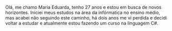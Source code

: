 Olá, me chamo Maria Eduarda, tenho 27 anos e estou em busca de novos horizontes. Iniciei meus estudos na área da infórmatica no ensino médio, mas acabei não seguindo este caminho, há dois anos me vi perdida e decidi voltar a estudar e atualmente estou fazendo um curso na linguagem C#.

<!--
**leviantris/LevianTris** is a ✨ _special_ ✨ repository because its `README.md` (this file) appears on your GitHub profile.

Here are some ideas to get you started:

- 🔭 I’m currently working on ...
- 🌱 I’m currently learning ...
- 👯 I’m looking to collaborate on ...
- 🤔 I’m looking for help with ...
- 💬 Ask me about ...
- 📫 How to reach me: ...
- 😄 Pronouns: ...
- ⚡ Fun fact: ...
-->
